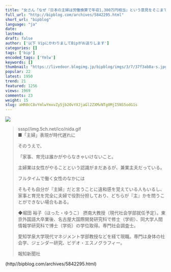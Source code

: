```yaml
---
title: "女さん「なぜ『日本の主婦は労働換算で年収1,300万円相当』という意見をそこまで叩くのか？」 "
full_url: "http://bipblog.com/archives/5842295.html"
short_url: "bipblog"
language: "ja"
date: 
lastmod: 
draft: false
author: ['以下 VipにかわりましてBipがお送りします']
categories: []
tags: ['bip']
encoded_tags: ['Ymlw']
keywords: []
thumbnail: "https://livedoor.blogimg.jp/bipblog/imgs/3/7/37f3ab8a-s.jpg"
popular: 22
latest: 1950
trend: 21
featured: 1256
views: 1969
comments: 23
weight: 15
slug: aHR0cC8vYmlwYmxvZy5jb20vYXJjaGl2ZXMvNTg0MjI5NS5odG1s
---
```


![](https://livedoor.blogimg.jp/bipblog/imgs/3/7/37f3ab8a-s.jpg)

<blockquote><p class='ent_body_p ent_kyocho '> sssp//img.5ch.net/ico/nida.gif<br> ■「主婦」表現が時代遅れに</p> <p class='ent_body_p ent_kyocho'> そのうえで、</p> <p class='ent_body_p ent_kyocho'>「家事、育児は誰かがやらなきゃいけないこと。</p> <p class='ent_body_p ent_kyocho'>主婦業は女性がやることという認識がまだあるが、兼業主夫だっている。</p> <p class='ent_body_p ent_kyocho'>フルタイムで働く女性のなかには</p> <p class='ent_body_p ent_kyocho'>そもそも自分が『主婦』だと言うことに違和感を覚えている人もいるし、家事と育児を完全に夫婦で役割分担しており、どちらが『主』かを問うことができない場合もある。</p> <p class='ent_body_p ent_kyocho'>◆堀田 裕子（ほった・ゆうこ） 摂南大教授（現代社会学部就任予定）。東京外国語大卒業後、名古屋大国際開発研究科で修士（学術）、同大学人間情報学研究科で博士（学術）の学位取得。専門社会調査士。</p> <p class='ent_body_p ent_kyocho'>愛知学泉大学現代マネジメント学部教授などを経て現職。専門は身体の社会学、ジェンダー研究、ビデオ・エスノグラフィー。</p> <p class='ent_body_p ent_kyocho'>報知新聞社 </p></blockquote>

(http//bipblog.com/archives/5842295.html)
